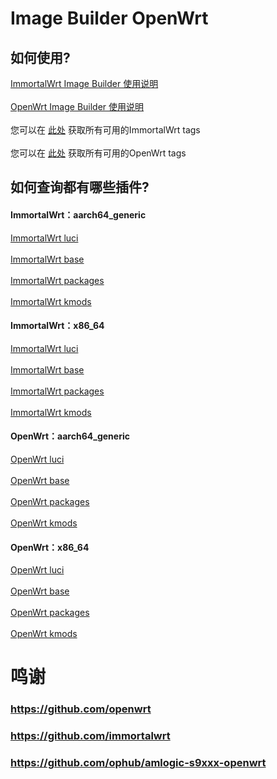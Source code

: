 # Image Builder OpenWrt
## 如何使用?
[ImmortalWrt Image Builder 使用说明](https://github.com/1715173329/blog/issues/8) <br><br>
[OpenWrt Image Builder 使用说明](https://openwrt.org/docs/guide-user/additional-software/imagebuilder) <br><br>
您可以在 [此处](https://hub.docker.com/r/immortalwrt/imagebuilder/tags) 获取所有可用的ImmortalWrt tags <br><br>
您可以在 [此处](https://hub.docker.com/r/openwrt/imagebuilder/tags) 获取所有可用的OpenWrt tags
## 如何查询都有哪些插件?
#### ImmortalWrt：aarch64_generic
[ImmortalWrt luci](https://mirrors.sjtug.sjtu.edu.cn/immortalwrt/releases/24.10-SNAPSHOT/packages/aarch64_generic/luci/) <br><br>
[ImmortalWrt base](https://mirrors.sjtug.sjtu.edu.cn/immortalwrt/releases/24.10-SNAPSHOT/packages/aarch64_generic/base/) <br><br>
[ImmortalWrt packages](https://mirrors.sjtug.sjtu.edu.cn/immortalwrt/releases/24.10-SNAPSHOT/packages/aarch64_generic/packages/) <br><br>
[ImmortalWrt kmods](https://mirrors.sjtug.sjtu.edu.cn/immortalwrt/releases/24.10-SNAPSHOT/targets/rockchip/armv8/kmods/)
#### ImmortalWrt：x86_64
[ImmortalWrt luci](https://mirrors.sjtug.sjtu.edu.cn/immortalwrt/releases/24.10-SNAPSHOT/packages/x86_64/luci/) <br><br>
[ImmortalWrt base](https://mirrors.sjtug.sjtu.edu.cn/immortalwrt/releases/24.10-SNAPSHOT/packages/x86_64/base/) <br><br>
[ImmortalWrt packages](https://mirrors.sjtug.sjtu.edu.cn/immortalwrt/releases/24.10-SNAPSHOT/packages/x86_64/packages/) <br><br>
[ImmortalWrt kmods](https://mirrors.sjtug.sjtu.edu.cn/immortalwrt/releases/24.10-SNAPSHOT/targets/x86/64/kmods/)
#### OpenWrt：aarch64_generic
[OpenWrt luci](https://mirrors.sjtug.sjtu.edu.cn/openwrt/releases/24.10-SNAPSHOT/packages/aarch64_generic/luci/) <br><br>
[OpenWrt base](https://mirrors.sjtug.sjtu.edu.cn/openwrt/releases/24.10-SNAPSHOT/packages/aarch64_generic/base/) <br><br>
[OpenWrt packages](https://mirrors.sjtug.sjtu.edu.cn/openwrt/releases/24.10-SNAPSHOT/packages/aarch64_generic/packages/) <br><br>
[OpenWrt kmods](https://mirrors.sjtug.sjtu.edu.cn/openwrt/releases/24.10-SNAPSHOT/targets/rockchip/armv8/kmods/)
#### OpenWrt：x86_64
[OpenWrt luci](https://mirrors.sjtug.sjtu.edu.cn/openwrt/releases/24.10-SNAPSHOT/packages/x86_64/luci/) <br><br>
[OpenWrt base](https://mirrors.sjtug.sjtu.edu.cn/openwrt/releases/24.10-SNAPSHOT/packages/x86_64/base/) <br><br>
[OpenWrt packages](https://mirrors.sjtug.sjtu.edu.cn/openwrt/releases/24.10-SNAPSHOT/packages/x86_64/packages/) <br><br>
[OpenWrt kmods](https://mirrors.sjtug.sjtu.edu.cn/openwrt/releases/24.10-SNAPSHOT/targets/x86/64/kmods/)
# 鸣谢
### https://github.com/openwrt
### https://github.com/immortalwrt
### https://github.com/ophub/amlogic-s9xxx-openwrt